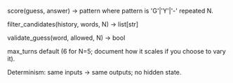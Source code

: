 score(guess, answer) -> pattern where pattern is 'G'|'Y'|'-' repeated N.

filter_candidates(history, words, N) -> list[str]

validate_guess(word, allowed, N) -> bool

max_turns default (6 for N=5; document how it scales if you choose to vary it).

Determinism: same inputs → same outputs; no hidden state.